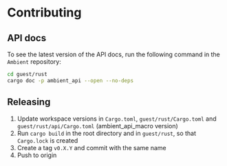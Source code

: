 # Contributing

## API docs

To see the latest version of the API docs, run the following command in the `Ambient` repository:

```sh
cd guest/rust
cargo doc -p ambient_api --open --no-deps
```

## Releasing

1. Update workspace versions in `Cargo.toml`, `guest/rust/Cargo.toml` and `guest/rust/api/Cargo.toml` (ambient_api_macro version)
2. Run `cargo build` in the root directory and in `guest/rust`, so that `Cargo.lock` is created
2. Create a tag `v0.X.Y` and commit with the same name
3. Push to origin
